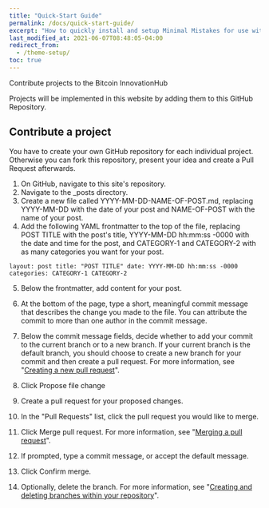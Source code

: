 ```yaml
---
title: "Quick-Start Guide"
permalink: /docs/quick-start-guide/
excerpt: "How to quickly install and setup Minimal Mistakes for use with GitHub Pages."
last_modified_at: 2021-06-07T08:48:05-04:00
redirect_from:
  - /theme-setup/
toc: true
---
```


Contribute projects to the Bitcoin InnovationHub

Projects will be implemented in this website by adding them to this GitHub Repository.



## Contribute a project

You have to create your own GitHub repository for each individual project. Otherwise you can fork this repository, present your idea and create a Pull Request afterwards.


1. On GitHub, navigate to this site's repository.
2. Navigate to the _posts directory.
3. Create a new file called YYYY-MM-DD-NAME-OF-POST.md, replacing YYYY-MM-DD with the date of your post and NAME-OF-POST with the name of your post.
4. Add the following YAML frontmatter to the top of the file, replacing POST TITLE with the post's title, YYYY-MM-DD hh:mm:ss -0000 with the date and time for the      post, and CATEGORY-1 and CATEGORY-2 with as many categories you want for your post.

`layout: post
    title: "POST TITLE"
    date: YYYY-MM-DD hh:mm:ss -0000
    categories: CATEGORY-1 CATEGORY-2`

5. Below the frontmatter, add content for your post.

6. At the bottom of the page, type a short, meaningful commit message that describes the change you made to the file. You can attribute the commit to more than one     author in the commit message.

7. Below the commit message fields, decide whether to add your commit to the current branch or to a new branch. If your current branch is the default branch, you should choose to create a new branch for your commit and then create a pull request. For more information, see "[Creating a new pull request](https://docs.github.com/en/articles/creating-a-pull-request)".
 
8. Click Propose file change

9. Create a pull request for your proposed changes.

10. In the "Pull Requests" list, click the pull request you would like to merge.
  
11. Click Merge pull request. For more information, see "[Merging a pull request](https://docs.github.com/en/github/collaborating-with-issues-and-pull-requests/merging-a-pull-request)".

12. If prompted, type a commit message, or accept the default message.

13. Click Confirm merge.
14. Optionally, delete the branch. For more information, see "[Creating and deleting branches within your repository](https://docs.github.com/en/github/collaborating-with-issues-and-pull-requests/creating-and-deleting-branches-within-your-repository)".
